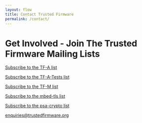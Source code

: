 ```yaml
---
layout: flow
title: Contact Trusted Firmware
permalink: /contact/
---
```


# Get Involved - Join The Trusted Firmware Mailing Lists

[Subscribe to the TF-A list](https://lists.trustedfirmware.org/mailman/listinfo/tf-a)

[Subscribe to the TF-A-Tests list](https://lists.trustedfirmware.org/mailman/listinfo/tf-a-tests)

[Subscribe to the TF-M list](https://lists.trustedfirmware.org/mailman/listinfo/tf-m)

[Subscribe to the mbed-tls list](https://lists.trustedfirmware.org/mailman/listinfo/mbed-tls)

[Subscribe to the psa-crypto list](https://lists.trustedfirmware.org/mailman/listinfo/psa-crypto)


<!-- Contact Form -->
<div class="col-xs-12 text-center m-b-40">
    <a class="btn email" href="mailto:enquiries@trustedfirmware.org?subject=TrustedFirmware.org - {{page.url}}">
        enquiries@trustedfirmware.org
    </a>
</div>
<!-- /End Contact Form -->
